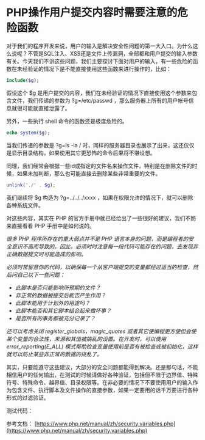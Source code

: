 # PHP操作用户提交内容时需要注意的危险函数

对于我们的程序开发来说，用户的输入是解决安全性问题的第一大入口。为什么这么说呢？不管是SQL注入、XSS还是文件上传漏洞，全部都和用户提交的输入参数有关。今天我们不讲这些问题，我们主要探讨下面对用户的输入，有一些危险的函数在未经验证的情况下是不能直接使用这些函数来进行操作的，比如：

```php
include($g);
```

假设这个 $g 是用户提交的内容，我们在未经验证的情况下直接使用这个参数来包含文件，我们传递的参数为 ?g=/etc/passwd ，那么服务器上所有的用户帐号信息就很可能就直接泄露了。

另外，一些执行 shell 命令的函数还是极度危险的。

```php
echo system($g);
```

当我们传递的参数是 ?g=ls -la / 时，同样的服务器目录也展示了出来，这还仅仅是显示目录结构，如果使用其它更恐怖的命令后果将不堪设想。

同理，我们经常会根据一些id或指定的文件名来操作文件，特别是在删除文件的时候，如果未加判断，那么也可能直接去删除某些非常重要的文件。

```php
unlink('./' . $g);
```

我们继续将 $g 构造为 ?g=../../../xxxx ，如果在权限允许的情况下，就可以删除各种系统文件。

对这些内容，其实在 PHP 的官方手册中就已经给出了一些很好的建议，我们不妨来直接看看 PHP 手册中是如何说的。

*很多 PHP 程序所存在的重大弱点并不是 PHP 语言本身的问题，而是编程者的安全意识不高而导致的。因此，必须时时注意每一段代码可能存在的问题，去发现非正确数据提交时可能造成的影响。*

*必须时常留意你的代码，以确保每一个从客户端提交的变量都经过适当的检查，然后问自己以下一些问题：*

- *此脚本是否只能影响所预期的文件？*
- *非正常的数据被提交后能否产生作用？*
- *此脚本能用于计划外的用途吗？*
- *此脚本能否和其它脚本结合起来做坏事？*
- *是否所有的事务都被充分记录了？*

*还可以考虑关闭 register_globals，magic_quotes 或者其它使编程更方便但会使某个变量的合法性，来源和其值被搞乱的设置。在开发时，可以使用 error_reporting(E_ALL) 模式帮助检查变量使用前是否有被检查或被初始化，这样就可以防止某些非正常的数据的挠乱了。*

其实，只要能遵守这些建议，大部分的安全问题都能得到解决。还是那句话，不能相信用户的任何输出，在测试的时候请做好各种验证，包括但不限于边界值、特殊符号、特殊命令、越界值、目录权限等。在非必要的情况下不要使用用户的输入作为包含文件、执行脚本及文件操作的直接参数，如果一定要用的话千万要进行各种形式的过滤验证。

测试代码：


参考文档：
[https://www.php.net/manual/zh/security.variables.php](https://www.php.net/manual/zh/security.variables.php)